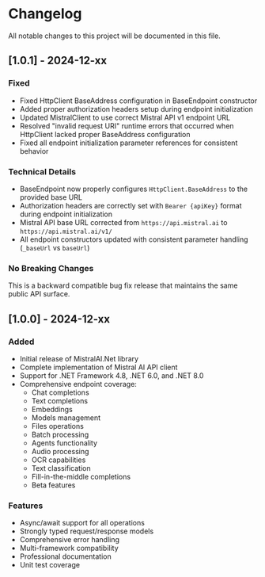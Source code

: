 # Changelog

All notable changes to this project will be documented in this file.

## [1.0.1] - 2024-12-xx

### Fixed
- Fixed HttpClient BaseAddress configuration in BaseEndpoint constructor
- Added proper authorization headers setup during endpoint initialization
- Updated MistralClient to use correct Mistral API v1 endpoint URL
- Resolved "invalid request URI" runtime errors that occurred when HttpClient lacked proper BaseAddress configuration
- Fixed all endpoint initialization parameter references for consistent behavior

### Technical Details
- BaseEndpoint now properly configures `HttpClient.BaseAddress` to the provided base URL
- Authorization headers are correctly set with `Bearer {apiKey}` format during endpoint initialization
- Mistral API base URL corrected from `https://api.mistral.ai` to `https://api.mistral.ai/v1/`
- All endpoint constructors updated with consistent parameter handling (`_baseUrl` vs `baseUrl`)

### No Breaking Changes
This is a backward compatible bug fix release that maintains the same public API surface.

## [1.0.0] - 2024-12-xx

### Added
- Initial release of MistralAI.Net library
- Complete implementation of Mistral AI API client
- Support for .NET Framework 4.8, .NET 6.0, and .NET 8.0
- Comprehensive endpoint coverage:
  - Chat completions
  - Text completions  
  - Embeddings
  - Models management
  - Files operations
  - Batch processing
  - Agents functionality
  - Audio processing
  - OCR capabilities
  - Text classification
  - Fill-in-the-middle completions
  - Beta features

### Features
- Async/await support for all operations
- Strongly typed request/response models
- Comprehensive error handling
- Multi-framework compatibility
- Professional documentation
- Unit test coverage
